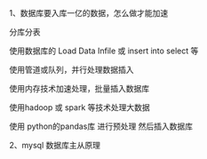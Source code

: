 
1、数据库要入库一亿的数据，怎么做才能加速

分库分表

使用数据库的 Load Data Infile 或 insert into select 等

使用管道或队列，并行处理数据插入

使用内存技术加速处理，批量插入数据库

使用hadoop 或 spark 等技术处理大数据

使用 python的pandas库 进行预处理 然后插入数据库



2、mysql 数据库主从原理



